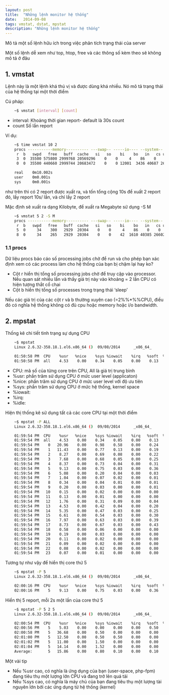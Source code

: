 ```yaml
---
layout: post
title:  "Những lệnh monitor hệ thống"
date:   2014-09-08
tags: vmstat, dstat, mpstat
description: "Những lệnh monitor hệ thống"
---
```


Mô tả một số lệnh hữu ích trong việc phân tích trạng thái của server

Một số lệnh dễ xem như top, htop, free và các thông số kèm theo sẽ không mô tả ở đâu

## 1. vmstat

Lệnh này là một lệnh khá thú vị và được dùng khá nhiều. Nó mô tả trạng thái của hệ thống tại một thời điểm

Cú pháp: 

```bash
	~$ vmstat [interval] [count]
```

- interval: Khoảng thời gian report- default là 30s count
- count Số lần report

Ví dụ:

```bash
	~$ time vmstat 10 2
	procs -----------memory---------- ---swap-- -----io---- --system-- -----cpu-----
	 r  b   swpd   free   buff  cache   si   so    bi    bo   in   cs us sy id wa st
	 3  0  35500 575800 2999768 20569296    0    0     4    86    0    0  5  0 95  0  0
	 0  0  35500 440660 2999744 20683472    0    0 12001  3436 40687 26786 12  2 86  0  0

	real    0m10.002s
	user    0m0.001s
	sys     0m0.001s
```

như trên thì có 2 report được xuất ra, và tốn tổng cộng 10s để xuất 2 report đó, lấy report 10s/ lần, và chỉ lấy 2 report

Mặc định sẽ xuất ra dạng Kilobyte, để xuất ra Megabyte sử dụng -S M

```bash
	~$ vmstat 5 2 -S M
	procs -----------memory---------- ---swap-- -----io---- --system-- -----cpu-----
	 r  b   swpd   free   buff  cache   si   so    bi    bo   in   cs us sy id wa st
	 5  0     34    300   2929  20304    0    0     4    86    0    0  5  0 95  0  0
	 8  0     34    265   2929  20304    0    0    42  1610 40385 26602 20  2 78  0  0
```

### 1.1 procs

Dữ liệu procs báo cáo số processing jobs chờ để run và cho phép bạn xác định xem có các process làm cho hệ thống của bạn bị chậm lại hay ko?

- Cột r hiển thị tổng số processing jobs chờ để truy cập vào processor. Nếu quan sát nhiều lần và thấy giá trị này vào khoảng = 2 lần CPU  có hiện tượng thắt cổ chai
- Cột b hiển thị tổng số processes trong trạng thái ‘sleep’

Nếu các giá trị của các cột r và b thường xuyên cao (=2%%*%%CPU), điều đó có nghĩa hệ thống không có đủ cpu hoặc memory hoặc i/o bandwidth.

## 2. mpstat

Thống kê chi tiết tình trạng sự dụng CPU

```bash
	~$ mpstat
	Linux 2.6.32-358.18.1.el6.x86_64 ()  09/08/2014      _x86_64_        (24 CPU)

	01:50:58 PM  CPU    %usr   %nice    %sys %iowait    %irq   %soft  %steal  %guest   %idle
	01:50:58 PM  all    4.53    0.00    0.34    0.05    0.00    0.13    0.00    0.00   94.94
```

- CPU: mã số của từng core trên CPU, All là giá trị trung bình
- %usr: phần trăm sử dụng CPU ở mức user level (applicaton)
- %nice: phần trăm sử dụng CPU ở mức user level với độ ưu tiên
- %sys: phần trăm sử dụng CPU ở mức hệ thống, kernel space
- %iowait:
- %irq:
- %idle:

Hiện thị thống kê sử dụng tất cả các core CPU tại một thời điểm

```bash
	~$ mpstat -P ALL
	Linux 2.6.32-358.18.1.el6.x86_64 ()  09/08/2014      _x86_64_        (24 CPU)

	01:59:54 PM  CPU    %usr   %nice    %sys %iowait    %irq   %soft  %steal  %guest   %idle
	01:59:54 PM  all    4.53    0.00    0.34    0.05    0.00    0.13    0.00    0.00   94.94
	01:59:54 PM    0   20.96    0.00    0.98    0.58    0.00    0.24    0.00    0.00   77.25
	01:59:54 PM    1   11.43    0.00    0.77    0.13    0.00    0.19    0.00    0.00   87.47
	01:59:54 PM    2    8.27    0.00    0.69    0.08    0.00    0.22    0.00    0.00   90.74
	01:59:54 PM    3    7.68    0.00    0.68    0.05    0.00    0.25    0.00    0.00   91.33
	01:59:54 PM    4    8.37    0.00    0.73    0.04    0.00    0.31    0.00    0.00   90.55
	01:59:54 PM    5    9.13    0.00    0.75    0.03    0.00    0.36    0.00    0.00   89.72
	01:59:54 PM    6    5.08    0.00    0.20    0.04    0.00    0.03    0.00    0.00   94.65
	01:59:54 PM    7    1.04    0.00    0.07    0.02    0.00    0.01    0.00    0.00   98.86
	01:59:54 PM    8    0.34    0.00    0.04    0.01    0.00    0.01    0.00    0.00   99.60
	01:59:54 PM    9    0.20    0.00    0.03    0.00    0.00    0.01    0.00    0.00   99.75
	01:59:54 PM   10    0.15    0.00    0.02    0.00    0.00    0.00    0.00    0.00   99.82
	01:59:54 PM   11    0.13    0.00    0.01    0.00    0.00    0.00    0.00    0.00   99.85
	01:59:54 PM   12    1.76    0.00    0.31    0.09    0.00    0.04    0.00    0.00   97.80
	01:59:54 PM   13    4.53    0.00    0.42    0.04    0.00    0.20    0.00    0.00   94.80
	01:59:54 PM   14    5.35    0.00    0.47    0.03    0.00    0.25    0.00    0.00   93.90
	01:59:54 PM   15    6.61    0.00    0.54    0.03    0.00    0.30    0.00    0.00   92.51
	01:59:54 PM   16    7.97    0.00    0.63    0.03    0.00    0.39    0.00    0.00   90.98
	01:59:54 PM   17    8.73    0.00    0.67    0.03    0.00    0.43    0.00    0.00   90.14
	01:59:54 PM   18    0.58    0.00    0.06    0.00    0.00    0.00    0.00    0.00   99.36
	01:59:54 PM   19    0.19    0.00    0.03    0.00    0.00    0.00    0.00    0.00   99.78
	01:59:54 PM   20    0.11    0.00    0.02    0.00    0.00    0.00    0.00    0.00   99.86
	01:59:54 PM   21    0.09    0.00    0.02    0.00    0.00    0.00    0.00    0.00   99.89
	01:59:54 PM   22    0.08    0.00    0.02    0.00    0.00    0.00    0.00    0.00   99.90
	01:59:54 PM   23    0.07    0.00    0.01    0.00    0.00    0.00    0.00    0.00   99.91
```

Tương tự như vậy để hiển thị core thứ 5

```bash
	~$ mpstat -P 5
	Linux 2.6.32-358.18.1.el6.x86_64 ()  09/08/2014      _x86_64_        (24 CPU)

	02:00:16 PM  CPU    %usr   %nice    %sys %iowait    %irq   %soft  %steal  %guest   %idle
	02:00:16 PM    5    9.13    0.00    0.75    0.03    0.00    0.36    0.00    0.00   89.72
```

Hiển thị 5 report, mỗi 2s một lần của core thứ 5

```bash
	~$ mpstat -P 5 2 5
	Linux 2.6.32-358.18.1.el6.x86_64 ()  09/08/2014      _x86_64_        (24 CPU)

	02:00:54 PM  CPU    %usr   %nice    %sys %iowait    %irq   %soft  %steal  %guest   %idle
	02:00:56 PM    5    5.03    0.00    0.00    0.00    0.00    0.50    0.00    0.00   94.47
	02:00:58 PM    5   36.68    0.00    0.50    0.00    0.00    0.00    0.00    0.00   62.81
	02:01:00 PM    5   12.50    0.00    0.50    0.50    0.00    0.00    0.00    0.00   86.50
	02:01:02 PM    5   11.00    0.00    1.50    0.00    0.00    0.00    0.00    0.00   87.50
	02:01:04 PM    5   14.14    0.00    1.52    0.00    0.00    0.00    0.00    0.00   84.34
	Average:       5   15.86    0.00    0.80    0.10    0.00    0.10    0.00    0.00   83.13
```

Một vài tip

- Nếu %usr cao, có nghĩa là ứng dụng của bạn (user-space, php-fpm) đang tiêu thụ một lượng lớn CPU và đang trở lên quá tải
- Nếu %sys cao, có nghĩa là máy chủ của bạn đang tiêu thụ một lượng tài nguyên lớn bởi các ứng dụng từ hệ thống (kernel)
